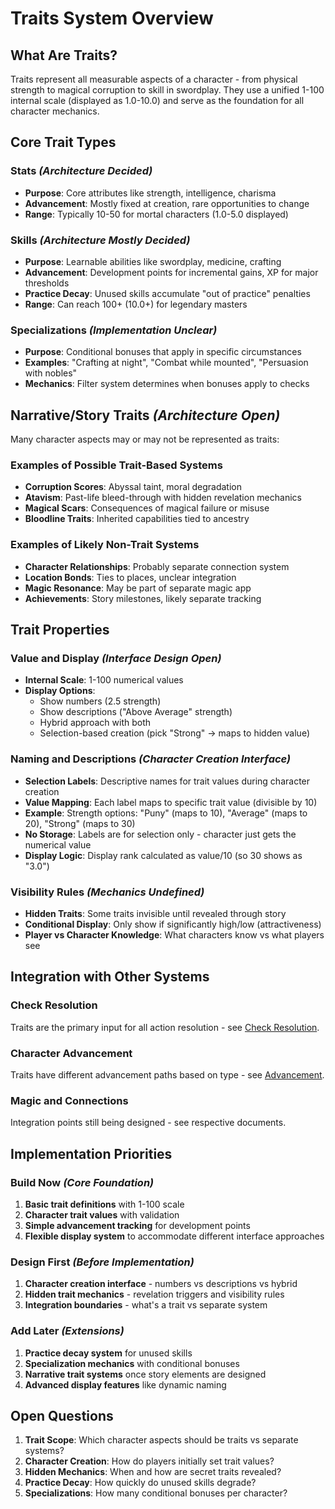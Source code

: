 # Traits System Overview

## What Are Traits?

Traits represent all measurable aspects of a character - from physical strength to magical corruption to skill in swordplay. They use a unified 1-100 internal scale (displayed as 1.0-10.0) and serve as the foundation for all character mechanics.

## Core Trait Types

### Stats *(Architecture Decided)*
- **Purpose**: Core attributes like strength, intelligence, charisma
- **Advancement**: Mostly fixed at creation, rare opportunities to change
- **Range**: Typically 10-50 for mortal characters (1.0-5.0 displayed)

### Skills *(Architecture Mostly Decided)*  
- **Purpose**: Learnable abilities like swordplay, medicine, crafting
- **Advancement**: Development points for incremental gains, XP for major thresholds
- **Practice Decay**: Unused skills accumulate "out of practice" penalties
- **Range**: Can reach 100+ (10.0+) for legendary masters

### Specializations *(Implementation Unclear)*
- **Purpose**: Conditional bonuses that apply in specific circumstances
- **Examples**: "Crafting at night", "Combat while mounted", "Persuasion with nobles"
- **Mechanics**: Filter system determines when bonuses apply to checks

## Narrative/Story Traits *(Architecture Open)*

Many character aspects may or may not be represented as traits:

### Examples of Possible Trait-Based Systems
- **Corruption Scores**: Abyssal taint, moral degradation
- **Atavism**: Past-life bleed-through with hidden revelation mechanics
- **Magical Scars**: Consequences of magical failure or misuse
- **Bloodline Traits**: Inherited capabilities tied to ancestry

### Examples of Likely Non-Trait Systems
- **Character Relationships**: Probably separate connection system
- **Location Bonds**: Ties to places, unclear integration
- **Magic Resonance**: May be part of separate magic app
- **Achievements**: Story milestones, likely separate tracking

## Trait Properties

### Value and Display *(Interface Design Open)*
- **Internal Scale**: 1-100 numerical values
- **Display Options**:
  - Show numbers (2.5 strength)
  - Show descriptions ("Above Average" strength)  
  - Hybrid approach with both
  - Selection-based creation (pick "Strong" → maps to hidden value)

### Naming and Descriptions *(Character Creation Interface)*
- **Selection Labels**: Descriptive names for trait values during character creation
- **Value Mapping**: Each label maps to specific trait value (divisible by 10)
- **Example**: Strength options: "Puny" (maps to 10), "Average" (maps to 20), "Strong" (maps to 30)
- **No Storage**: Labels are for selection only - character just gets the numerical value
- **Display Logic**: Display rank calculated as value/10 (so 30 shows as "3.0")

### Visibility Rules *(Mechanics Undefined)*
- **Hidden Traits**: Some traits invisible until revealed through story
- **Conditional Display**: Only show if significantly high/low (attractiveness)
- **Player vs Character Knowledge**: What characters know vs what players see

## Integration with Other Systems

### Check Resolution
Traits are the primary input for all action resolution - see [Check Resolution](check-resolution.md).

### Character Advancement  
Traits have different advancement paths based on type - see [Advancement](advancement.md).

### Magic and Connections
Integration points still being designed - see respective documents.

## Implementation Priorities

### Build Now *(Core Foundation)*
1. **Basic trait definitions** with 1-100 scale
2. **Character trait values** with validation  
3. **Simple advancement tracking** for development points
4. **Flexible display system** to accommodate different interface approaches

### Design First *(Before Implementation)*
1. **Character creation interface** - numbers vs descriptions vs hybrid
2. **Hidden trait mechanics** - revelation triggers and visibility rules
3. **Integration boundaries** - what's a trait vs separate system

### Add Later *(Extensions)*
1. **Practice decay system** for unused skills
2. **Specialization mechanics** with conditional bonuses
3. **Narrative trait systems** once story elements are designed
4. **Advanced display features** like dynamic naming

## Open Questions

1. **Trait Scope**: Which character aspects should be traits vs separate systems?
2. **Character Creation**: How do players initially set trait values?
3. **Hidden Mechanics**: When and how are secret traits revealed?
4. **Practice Decay**: How quickly do unused skills degrade?
5. **Specializations**: How many conditional bonuses per character?
